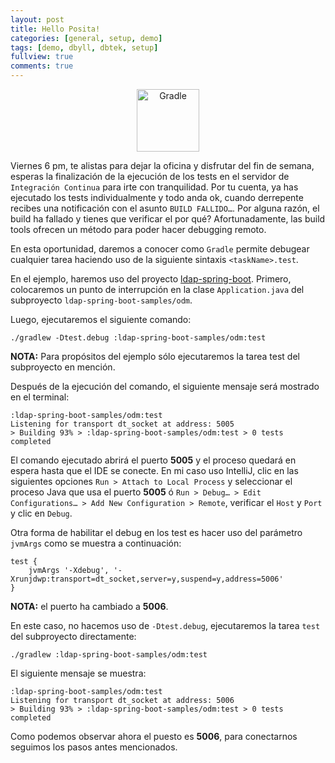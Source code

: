 ```yaml
---
layout: post
title: Hello Posita!
categories: [general, setup, demo]
tags: [demo, dbyll, dbtek, setup]
fullview: true
comments: true
---
```


<div class="imageblock" style="text-align: center">
<div class="content">
<img src="https://howtoprogram.xyz/wp-content/uploads/2016/09/gradle-logo.jpg" alt="Gradle" width="100">
</div>
</div>
<div class="paragraph">
<p>Viernes 6 pm, te alistas para dejar la oficina y disfrutar del fin de semana, esperas la finalización de la ejecución de los tests en el servidor de <code>Integración Continua</code> para irte con tranquilidad. Por tu cuenta, ya has ejecutado los tests individualmente y todo anda ok, cuando derrepente recibes una notificación con el asunto <code>BUILD FALLIDO…&#8203;</code>. Por alguna razón, el build ha fallado y tienes que verificar el por qué? Afortunadamente, las build tools ofrecen un método para poder hacer debugging remoto.</p>
</div>
<div class="paragraph">
<p>En esta oportunidad, daremos a conocer como <code>Gradle</code> permite debugear cualquier tarea haciendo uso de la siguiente sintaxis <code>&lt;taskName&gt;.test</code>.</p>
</div>
<div class="paragraph">
<p>En el ejemplo, haremos uso del proyecto <a href="https://github.com/eddumelendez/ldap-spring-boot" target="_blank" rel="noopener">ldap-spring-boot</a>. Primero, colocaremos un punto de interrupción en la clase <code>Application.java</code> del subproyecto <code>ldap-spring-boot-samples/odm</code>.</p>
</div>
<div class="paragraph">
<p>Luego, ejecutaremos el siguiente comando:</p>
</div>
<div class="listingblock">
<div class="content">
<pre class="pygments highlight"><code data-lang="bash">./gradlew -Dtest.debug :ldap-spring-boot-samples/odm:test</code></pre>
</div>
</div>
<div class="paragraph">
<p><strong>NOTA:</strong> Para propósitos del ejemplo sólo ejecutaremos la tarea test del subproyecto en mención.</p>
</div>
<div class="paragraph">
<p>Después de la ejecución del comando, el siguiente mensaje será mostrado en el terminal:</p>
</div>
<div class="listingblock">
<div class="content">
<pre class="pygments highlight"><code>:ldap-spring-boot-samples/odm:test
Listening for transport dt_socket at address: 5005
&gt; Building 93% &gt; :ldap-spring-boot-samples/odm:test &gt; 0 tests completed</code></pre>
</div>
</div>
<div class="paragraph">
<p>El comando ejecutado abrirá el puerto <strong>5005</strong> y el proceso quedará en espera hasta que el IDE se conecte. En mi caso uso IntelliJ, clic en las siguientes opciones <code>Run &gt; Attach to Local Process</code> y seleccionar el proceso Java que usa el puerto <strong>5005</strong> ó <code>Run &gt; Debug…&#8203; &gt; Edit Configurations…&#8203; &gt; Add New Configuration &gt; Remote</code>, verificar el <code>Host</code> y <code>Port</code> y clic en <code>Debug</code>.</p>
</div>
<div class="paragraph">
<p>Otra forma de habilitar el debug en los test es hacer uso del parámetro <code>jvmArgs</code> como se muestra a continuación:</p>
</div>
<div class="listingblock">
<div class="content">
<pre class="pygments highlight"><code>test {
    jvmArgs '-Xdebug', '-Xrunjdwp:transport=dt_socket,server=y,suspend=y,address=5006'
}</code></pre>
</div>
</div>
<div class="paragraph">
<p><strong>NOTA:</strong> el puerto ha cambiado a <strong>5006</strong>.</p>
</div>
<div class="paragraph">
<p>En este caso, no hacemos uso de <code>-Dtest.debug</code>, ejecutaremos la tarea <code>test</code> del subproyecto directamente:</p>
</div>
<div class="listingblock">
<div class="content">
<pre class="pygments highlight"><code data-lang="bash">./gradlew :ldap-spring-boot-samples/odm:test</code></pre>
</div>
</div>
<div class="paragraph">
<p>El siguiente mensaje se muestra:</p>
</div>
<div class="listingblock">
<div class="content">
<pre class="pygments highlight"><code>:ldap-spring-boot-samples/odm:test
Listening for transport dt_socket at address: 5006
&gt; Building 93% &gt; :ldap-spring-boot-samples/odm:test &gt; 0 tests completed</code></pre>
</div>
</div>
<div class="paragraph">
<p>Como podemos observar ahora el puesto es <strong>5006</strong>, para conectarnos seguimos los pasos antes mencionados.</p>
</div>
